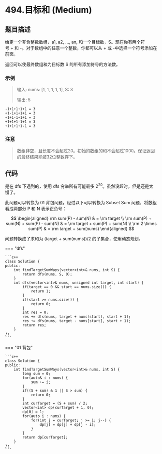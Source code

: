 # 494.目标和 (Medium)

## 题目描述

给定一个非负整数数组，a1, a2, ..., an, 和一个目标数，S。现在你有两个符号 + 和 -。对于数组中的任意一个整数，你都可以从 + 或 -中选择一个符号添加在前面。

返回可以使最终数组和为目标数 S 的所有添加符号的方法数。

### 示例

> 输入: nums: [1, 1, 1, 1, 1], S: 3
> 
> 输出: 5

```
-1+1+1+1+1 = 3
+1-1+1+1+1 = 3
+1+1-1+1+1 = 3
+1+1+1-1+1 = 3
+1+1+1+1-1 = 3
```

### 注意

> 数组非空，且长度不会超过20。初始的数组的和不会超过1000。保证返回的最终结果能被32位整数存下。

## 代码

是在 dfs 下遇到的，使用 dfs 穷举所有可能最多 $2^{20}$。虽然没超时，但是还是太慢了。

此问题可以转换为 01 背包问题，经过以下可以转换为 Subset Sum 问题，将数组看成两部分 P 和 N 表示正负号：

$$
\begin{aligned}
\rm sum(P) - sum(N) & = \rm target \\
\rm sum(P) + sum(N) + sum(P) - sum(N) & = \rm target + sum(P) + sum(N) \\
\rm 2 \times sum(P) & = \rm target + sum(nums)
\end{aligned}
$$

问题转换成了求和为 (target + sum(nums))/2 的子集合，使用动态规划。

=== "dfs"

    ```c++
    class Solution {
    public:
        int findTargetSumWays(vector<int>& nums, int S) {
            return dfs(nums, S, 0);
        }
        int dfs(vector<int>& nums, unsigned int target, int start) {
            if(target == 0 && start == nums.size()) {
                return 1;
            }
            if(start >= nums.size()) {
                return 0;
            }
            int res = 0;
            res += dfs(nums, target + nums[start], start + 1);
            res += dfs(nums, target - nums[start], start + 1);
            return res;
        }
    };
    ```
    
=== "01 背包"

    ```c++
    class Solution {
    public:
        int findTargetSumWays(vector<int>& nums, int S) {
            long sum = 0;
            for(auto& i : nums) {
                sum += i;
            }
            if((S + sum) & 1 || S > sum) {
                return 0;
            }
            int curTarget = (S + sum) / 2;
            vector<int> dp(curTarget + 1, 0);
            dp[0] = 1;
            for(auto i : nums) {
                for(int j = curTarget; j >= i; j--) {
                    dp[j] = dp[j] + dp[j - i];
                }
            }
            return dp[curTarget];
        }
    };
    ```